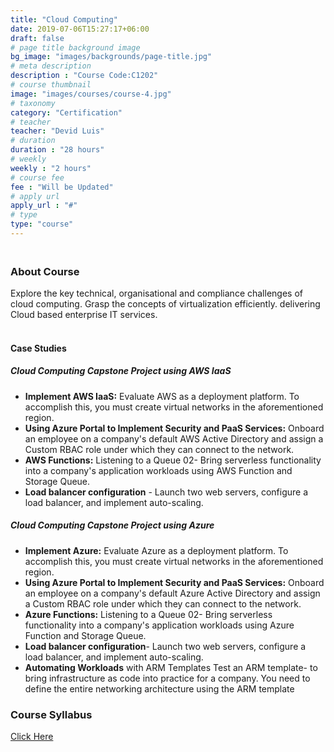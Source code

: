 ```yaml
---
title: "Cloud Computing"
date: 2019-07-06T15:27:17+06:00
draft: false
# page title background image
bg_image: "images/backgrounds/page-title.jpg"
# meta description
description : "Course Code:C1202"
# course thumbnail
image: "images/courses/course-4.jpg"
# taxonomy
category: "Certification"
# teacher
teacher: "Devid Luis"
# duration
duration : "28 hours"
# weekly
weekly : "2 hours"
# course fee
fee : "Will be Updated"
# apply url
apply_url : "#"
# type
type: "course"
---
```

### <br>About Course
Explore the key technical, organisational and compliance challenges of cloud computing. Grasp 
the concepts of virtualization efficiently. delivering Cloud based enterprise IT services.

#### <br>Case Studies

##### Cloud Computing Capstone Project using AWS IaaS

* **Implement AWS IaaS:** Evaluate AWS as a deployment platform. To accomplish this, you must 
create virtual networks in the aforementioned region.
* **Using Azure Portal to Implement Security and PaaS Services:** Onboard an employee on a 
company's default AWS Active Directory and assign a Custom RBAC role under which they can 
connect to the network.
* **AWS Functions:** Listening to a Queue 02- Bring serverless functionality into a company's 
application workloads using AWS Function and Storage Queue.
* **Load balancer configuration** - Launch two web servers, configure a load balancer, and implement 
auto-scaling.

##### Cloud Computing Capstone Project using Azure
* **Implement Azure:** Evaluate Azure as a deployment platform. To accomplish this, you must create 
virtual networks in the aforementioned region.
* **Using Azure Portal to Implement Security and PaaS Services:** Onboard an employee on a 
company's default Azure Active Directory and assign a Custom RBAC role under which they can 
connect to the network.
* **Azure Functions:** Listening to a Queue 02- Bring serverless functionality into a company's 
application workloads using Azure Function and Storage Queue.
* **Load balancer configuration**- Launch two web servers, configure a load balancer, and implement 
auto-scaling.
* **Automating Workloads**  with ARM Templates Test an ARM template- to bring infrastructure as 
code into practice for a company. You need to define the entire networking architecture using 
the ARM template

### Course Syllabus
[Click Here](https://drive.google.com/file/d/1wR8rlir606KVjuORZGN-3njR8_K2igCR/view?usp=sharing)
